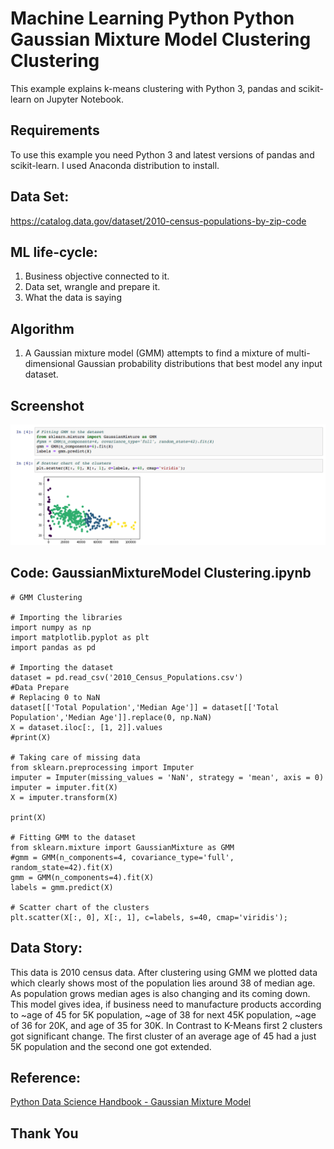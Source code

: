 # Machine Learning Python Python Gaussian Mixture Model Clustering Clustering

This example explains k-means clustering with Python 3, pandas and scikit-learn on Jupyter Notebook.
## Requirements
To use this example you need Python 3 and latest versions of pandas and scikit-learn. I used Anaconda distribution to install.

## Data Set:
https://catalog.data.gov/dataset/2010-census-populations-by-zip-code

## ML life-cycle:
1.	Business objective connected to it.
2.	Data set, wrangle and prepare it.
3.	What the data is saying

## Algorithm
1.	A Gaussian mixture model (GMM) attempts to find a mixture of multi-dimensional Gaussian probability distributions that best model any input dataset.

## Screenshot</br>
<img src="images/GaussianMixtureModel Clustering 2018-09-02 14-55-22.png">

## Code: GaussianMixtureModel Clustering.ipynb
```
# GMM Clustering

# Importing the libraries
import numpy as np
import matplotlib.pyplot as plt
import pandas as pd

# Importing the dataset
dataset = pd.read_csv('2010_Census_Populations.csv')
#Data Prepare
# Replacing 0 to NaN
dataset[['Total Population','Median Age']] = dataset[['Total Population','Median Age']].replace(0, np.NaN)
X = dataset.iloc[:, [1, 2]].values
#print(X)

# Taking care of missing data
from sklearn.preprocessing import Imputer
imputer = Imputer(missing_values = 'NaN', strategy = 'mean', axis = 0)
imputer = imputer.fit(X)
X = imputer.transform(X)

print(X)

# Fitting GMM to the dataset
from sklearn.mixture import GaussianMixture as GMM
#gmm = GMM(n_components=4, covariance_type='full', random_state=42).fit(X)
gmm = GMM(n_components=4).fit(X)
labels = gmm.predict(X)

# Scatter chart of the clusters
plt.scatter(X[:, 0], X[:, 1], c=labels, s=40, cmap='viridis');
```
## Data Story:
This data is 2010 census data. After clustering using GMM we plotted data which clearly shows most of the population lies around 38 of median age. As population grows median ages is also changing and its coming down. This model gives idea, if business need to manufacture products according to ~age of 45 for 5K population, ~age of 38 for next 45K population, ~age of 36 for 20K, and age of 35 for 30K.
In Contrast to K-Means first 2 clusters got significant change. The first cluster of an average age of 45 had a just 5K population and the second one got extended.
## Reference:
[Python Data Science Handbook - Gaussian Mixture Model](https://colab.research.google.com/github/jakevdp/PythonDataScienceHandbook/blob/master/notebooks/05.12-Gaussian-Mixtures.ipynb)

## Thank You

